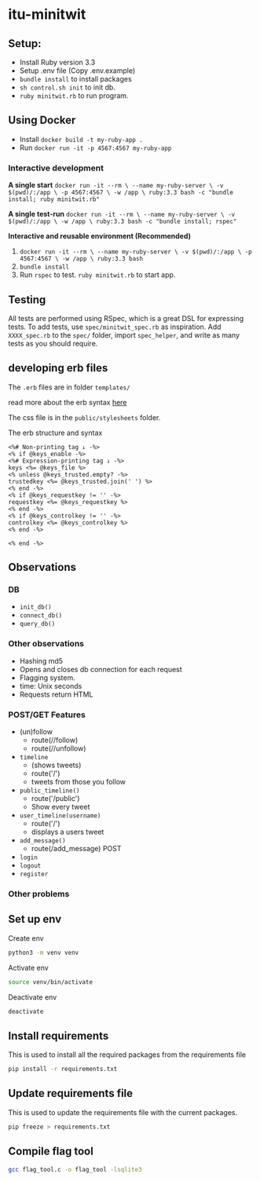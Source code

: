 # itu-minitwit
## Setup:

- Install Ruby version 3.3
- Setup .env file (Copy .env.example)
- `bundle install` to install packages
- `sh control.sh init` to init db.
- `ruby minitwit.rb` to run program.

## Using Docker

- Install `docker build -t my-ruby-app .`
- Run `docker run -it -p 4567:4567 my-ruby-app`

### Interactive development
**A single start**
`docker run -it --rm \
    --name my-ruby-server \
    -v $(pwd)/:/app \
    -p 4567:4567 \
    -w /app \
    ruby:3.3 bash -c "bundle install; ruby minitwit.rb"`

**A single test-run**
`docker run -it --rm \
    --name my-ruby-server \
    -v $(pwd)/:/app \
    -w /app \
    ruby:3.3 bash -c "bundle install; rspec"`

**Interactive and reusable environment (Recommended)**
1. `docker run -it --rm \
    --name my-ruby-server \
    -v $(pwd)/:/app \
    -p 4567:4567 \
    -w /app \
    ruby:3.3 bash`
2. `bundle install`
3. Run `rspec` to test. `ruby minitwit.rb` to start app.

## Testing
All tests are performed using RSpec, which is a great DSL for expressing tests. To add tests, use `spec/minitwit_spec.rb` as inspiration. Add `XXXX_spec.rb` to the `spec/` folder, import `spec_helper`, and write as many tests as you should require.

## developing erb files

The `.erb` files are in folder `templates/`

read more about the erb syntax [here](https://www.puppet.com/docs/puppet/5.5/lang_template_erb.html)

The css file is in the `public/stylesheets` folder.

The erb structure and syntax
```erb
<%# Non-printing tag ↓ -%>
<% if @keys_enable -%>
<%# Expression-printing tag ↓ -%>
keys <%= @keys_file %>
<% unless @keys_trusted.empty? -%>
trustedkey <%= @keys_trusted.join(' ') %>
<% end -%>
<% if @keys_requestkey != '' -%>
requestkey <%= @keys_requestkey %>
<% end -%>
<% if @keys_controlkey != '' -%>
controlkey <%= @keys_controlkey %>
<% end -%>

<% end -%>
``` 



## Observations


### DB

- `init_db()`
- `connect_db()`
- `query_db()`

### Other observations 
- Hashing md5
- Opens and closes db connection for each request
- Flagging system. 
- time: Unix seconds
- Requests return HTML


### POST/GET Features
- (un)follow
    - route(/<username>/follow)
    - route(/<username>/unfollow)
- `timeline` 
    - (shows tweets)
    - route('/')
    - tweets from those you follow  
- `public_timeline()`
    - route('/public')
    - Show every tweet
- `user_timeline(username)`
    - route('/<username>')
    - displays a users tweet
- `add_message()`
    - route(/add_message) POST
- `login`
- `logout`
- `register`
### Other problems


## Set up env
Create env
```bash
python3 -m venv venv
```
Activate env
```bash
source venv/bin/activate
```
Deactivate env
```bash
deactivate
```

## Install requirements
This is used to install all the required packages from the requirements file
```bash
pip install -r requirements.txt
```

## Update requirements file
This is used to update the requirements file with the current packages.
```bash
pip freeze > requirements.txt
```

## Compile flag tool
```bash
gcc flag_tool.c -o flag_tool -lsqlite3
```
